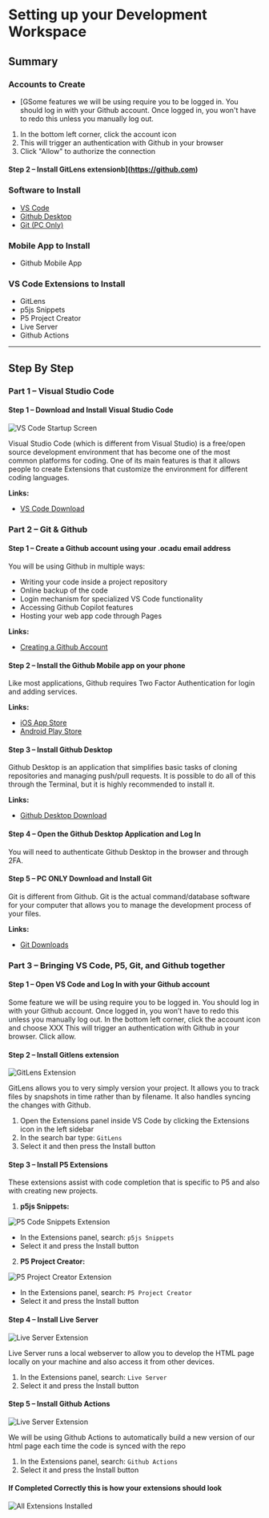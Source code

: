 # Setting up your Development Workspace

## Summary

### Accounts to Create
- [GSome features we will be using require you to be logged in. You should log in with your Github account. Once logged in, you won't have to redo this unless you manually log out.

1. In the bottom left corner, click the account icon
2. This will trigger an authentication with Github in your browser
3. Click "Allow" to authorize the connection

#### Step 2 – Install GitLens extensionb](https://github.com)

### Software to Install
- [VS Code](https://code.visualstudio.com/download)
- [Github Desktop](https://desktop.github.com/download/)
- [Git (PC Only)](https://git-scm.com/downloads)

### Mobile App to Install
- Github Mobile App

### VS Code Extensions to Install
- GitLens
- p5js Snippets
- P5 Project Creator
- Live Server
- Github Actions

---

## Step By Step
### Part 1 – Visual Studio Code

#### Step 1 – Download and Install Visual Studio Code

![VS Code Startup Screen](setupImages/startupScreen.png)

Visual Studio Code (which is different from Visual Studio) is a free/open source development environment that has become one of the most common platforms for coding. One of its main features is that it allows people to create Extensions that customize the environment for different coding languages.

**Links:**
- [VS Code Download](https://code.visualstudio.com/download)


### Part 2 – Git & Github

#### Step 1 – Create a Github account using your .ocadu email address

You will be using Github in multiple ways:
- Writing your code inside a project repository
- Online backup of the code
- Login mechanism for specialized VS Code functionality
- Accessing Github Copilot features
- Hosting your web app code through Pages

**Links:**
- [Creating a Github Account](https://docs.github.com/en/get-started/start-your-journey/creating-an-account-on-github)

#### Step 2 – Install the Github Mobile app on your phone

Like most applications, Github requires Two Factor Authentication for login and adding services.

**Links:**
- [iOS App Store](https://apps.apple.com/us/app/github/id1477376905)
- [Android Play Store](https://play.google.com/store/apps/details?id=com.github.android&hl=en&pli=1)

#### Step 3 – Install Github Desktop

Github Desktop is an application that simplifies basic tasks of cloning repositories and managing push/pull requests. It is possible to do all of this through the Terminal, but it is highly recommended to install it.

**Links:**
- [Github Desktop Download](https://desktop.github.com/download/)

#### Step 4 – Open the Github Desktop Application and Log In

You will need to authenticate Github Desktop in the browser and through 2FA.

#### Step 5 – **PC ONLY** Download and Install Git

Git is different from Github. Git is the actual command/database software for your computer that allows you to manage the development process of your files.

**Links:**
- [Git Downloads](https://git-scm.com/downloads)

### Part 3 – Bringing VS Code, P5, Git, and Github together

#### Step 1 – Open VS Code and Log In with your Github account
Some feature we will be using require you to be logged in. You should log in with your Github account. Once logged in, you won’t have to redo this unless you manually log out.
In the bottom left corner, click the account icon and choose XXX
This will trigger an authentication with Github in your browser. Click allow.
#### Step 2 – Install Gitlens extension

![GitLens Extension](setupImages/GitLens.png)

GitLens allows you to very simply version your project. It allows you to track files by snapshots in time rather than by filename. It also handles syncing the changes with Github.

1. Open the Extensions panel inside VS Code by clicking the Extensions icon in the left sidebar
2. In the search bar type: `GitLens`
3. Select it and then press the Install button

#### Step 3 – Install P5 Extensions
These extensions assist with code completion that is specific to P5 and also with creating new projects.

1. **p5js Snippets:**

![P5 Code Snippets Extension](setupImages/P5CodeSnippets.png)

   - In the Extensions panel, search: `p5js Snippets`
   - Select it and press the Install button

2. **P5 Project Creator:**

![P5 Project Creator Extension](setupImages/P5ProjectCreator.png)

   - In the Extensions panel, search: `P5 Project Creator`
   - Select it and press the Install button

#### Step 4 – Install Live Server

![Live Server Extension](setupImages/LiveServer.png)

Live Server runs a local webserver to allow you to develop the HTML page locally on your machine and also access it from other devices.

1. In the Extensions panel, search: `Live Server`
2. Select it and press the Install button

#### Step 5 – Install Github Actions

![Live Server Extension](setupImages/githubActions.png)

We will be using Github Actions to automatically build a new version of our html page each time the code is synced with the repo

1. In the Extensions panel, search: `Github Actions`
2. Select it and press the Install button

#### If Completed Correctly this is how your extensions should look

![All Extensions Installed](setupImages/allExtensions.png)

